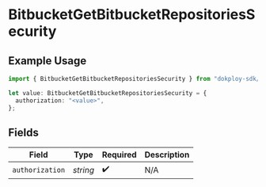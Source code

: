 # BitbucketGetBitbucketRepositoriesSecurity

## Example Usage

```typescript
import { BitbucketGetBitbucketRepositoriesSecurity } from "dokploy-sdk/models/operations";

let value: BitbucketGetBitbucketRepositoriesSecurity = {
  authorization: "<value>",
};
```

## Fields

| Field              | Type               | Required           | Description        |
| ------------------ | ------------------ | ------------------ | ------------------ |
| `authorization`    | *string*           | :heavy_check_mark: | N/A                |